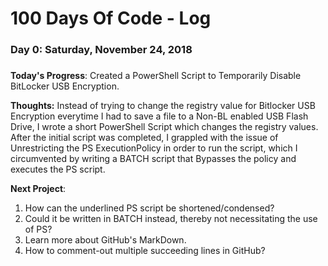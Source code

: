 # 100 Days Of Code - Log

### Day 0: Saturday, November 24, 2018
##### <!-- This is a comment -->

**Today's Progress**: Created a PowerShell Script to Temporarily Disable BitLocker USB Encryption. 

**Thoughts:** Instead of trying to change the registry value for Bitlocker USB Encryption everytime I had to save a file to a Non-BL enabled USB Flash Drive, I wrote a short PowerShell Script which changes the registry values. After the initial script was completed, I grappled with the issue of Unrestricting the PS ExecutionPolicy in order to run the script, which I circumvented by writing a BATCH script that Bypasses the policy and executes the PS script. 

**Next Project**: 

1. How can the underlined PS script be shortened/condensed? 
1. Could it be written in BATCH instead, thereby not necessitating the use of PS?
1. Learn more about GitHub's MarkDown.
1. How to comment-out multiple succeeding lines in GitHub?

<!-- **Link to work:** [Calculator App](http://www.example.com) -->

<!-- This is a Comment --! Figure out how to comment out multiple lines in GitHub>
